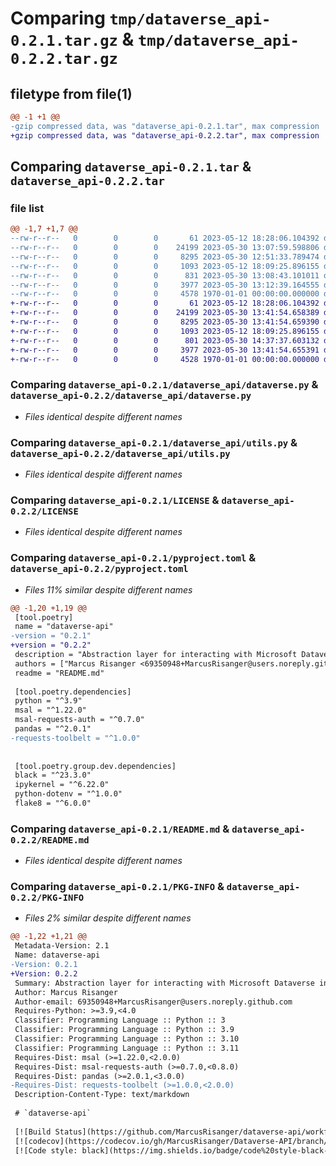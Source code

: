 # Comparing `tmp/dataverse_api-0.2.1.tar.gz` & `tmp/dataverse_api-0.2.2.tar.gz`

## filetype from file(1)

```diff
@@ -1 +1 @@
-gzip compressed data, was "dataverse_api-0.2.1.tar", max compression
+gzip compressed data, was "dataverse_api-0.2.2.tar", max compression
```

## Comparing `dataverse_api-0.2.1.tar` & `dataverse_api-0.2.2.tar`

### file list

```diff
@@ -1,7 +1,7 @@
--rw-r--r--   0        0        0       61 2023-05-12 18:28:06.104392 dataverse_api-0.2.1/dataverse_api/__init__.py
--rw-r--r--   0        0        0    24199 2023-05-30 13:07:59.598806 dataverse_api-0.2.1/dataverse_api/dataverse.py
--rw-r--r--   0        0        0     8295 2023-05-30 12:51:33.789474 dataverse_api-0.2.1/dataverse_api/utils.py
--rw-r--r--   0        0        0     1093 2023-05-12 18:09:25.896155 dataverse_api-0.2.1/LICENSE
--rw-r--r--   0        0        0      831 2023-05-30 13:08:43.101011 dataverse_api-0.2.1/pyproject.toml
--rw-r--r--   0        0        0     3977 2023-05-30 13:12:39.164555 dataverse_api-0.2.1/README.md
--rw-r--r--   0        0        0     4578 1970-01-01 00:00:00.000000 dataverse_api-0.2.1/PKG-INFO
+-rw-r--r--   0        0        0       61 2023-05-12 18:28:06.104392 dataverse_api-0.2.2/dataverse_api/__init__.py
+-rw-r--r--   0        0        0    24199 2023-05-30 13:41:54.658389 dataverse_api-0.2.2/dataverse_api/dataverse.py
+-rw-r--r--   0        0        0     8295 2023-05-30 13:41:54.659390 dataverse_api-0.2.2/dataverse_api/utils.py
+-rw-r--r--   0        0        0     1093 2023-05-12 18:09:25.896155 dataverse_api-0.2.2/LICENSE
+-rw-r--r--   0        0        0      801 2023-05-30 14:37:37.603132 dataverse_api-0.2.2/pyproject.toml
+-rw-r--r--   0        0        0     3977 2023-05-30 13:41:54.655391 dataverse_api-0.2.2/README.md
+-rw-r--r--   0        0        0     4528 1970-01-01 00:00:00.000000 dataverse_api-0.2.2/PKG-INFO
```

### Comparing `dataverse_api-0.2.1/dataverse_api/dataverse.py` & `dataverse_api-0.2.2/dataverse_api/dataverse.py`

 * *Files identical despite different names*

### Comparing `dataverse_api-0.2.1/dataverse_api/utils.py` & `dataverse_api-0.2.2/dataverse_api/utils.py`

 * *Files identical despite different names*

### Comparing `dataverse_api-0.2.1/LICENSE` & `dataverse_api-0.2.2/LICENSE`

 * *Files identical despite different names*

### Comparing `dataverse_api-0.2.1/pyproject.toml` & `dataverse_api-0.2.2/pyproject.toml`

 * *Files 11% similar despite different names*

```diff
@@ -1,20 +1,19 @@
 [tool.poetry]
 name = "dataverse-api"
-version = "0.2.1"
+version = "0.2.2"
 description = "Abstraction layer for interacting with Microsoft Dataverse in Python. Supports batch operations!"
 authors = ["Marcus Risanger <69350948+MarcusRisanger@users.noreply.github.com>"]
 readme = "README.md"
 
 [tool.poetry.dependencies]
 python = "^3.9"
 msal = "^1.22.0"
 msal-requests-auth = "^0.7.0"
 pandas = "^2.0.1"
-requests-toolbelt = "^1.0.0"
 
 
 [tool.poetry.group.dev.dependencies]
 black = "^23.3.0"
 ipykernel = "^6.22.0"
 python-dotenv = "^1.0.0"
 flake8 = "^6.0.0"
```

### Comparing `dataverse_api-0.2.1/README.md` & `dataverse_api-0.2.2/README.md`

 * *Files identical despite different names*

### Comparing `dataverse_api-0.2.1/PKG-INFO` & `dataverse_api-0.2.2/PKG-INFO`

 * *Files 2% similar despite different names*

```diff
@@ -1,22 +1,21 @@
 Metadata-Version: 2.1
 Name: dataverse-api
-Version: 0.2.1
+Version: 0.2.2
 Summary: Abstraction layer for interacting with Microsoft Dataverse in Python. Supports batch operations!
 Author: Marcus Risanger
 Author-email: 69350948+MarcusRisanger@users.noreply.github.com
 Requires-Python: >=3.9,<4.0
 Classifier: Programming Language :: Python :: 3
 Classifier: Programming Language :: Python :: 3.9
 Classifier: Programming Language :: Python :: 3.10
 Classifier: Programming Language :: Python :: 3.11
 Requires-Dist: msal (>=1.22.0,<2.0.0)
 Requires-Dist: msal-requests-auth (>=0.7.0,<0.8.0)
 Requires-Dist: pandas (>=2.0.1,<3.0.0)
-Requires-Dist: requests-toolbelt (>=1.0.0,<2.0.0)
 Description-Content-Type: text/markdown
 
 # `dataverse-api`
 
 [![Build Status](https://github.com/MarcusRisanger/dataverse-api/workflows/release/badge.svg)](https://github.com/MarcusRisanger/dataverse-api/actions)
 [![codecov](https://codecov.io/gh/MarcusRisanger/Dataverse-API/branch/main/graph/badge.svg)](https://codecov.io/gh/MarcusRisanger/Dataverse-API)
 [![Code style: black](https://img.shields.io/badge/code%20style-black-000000.svg)](https://github.com/ambv/black)
```

